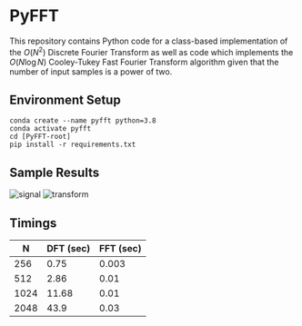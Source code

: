 # PyFFT

This repository contains Python code for a class-based implementation of the $O(N^{2})$ Discrete Fourier Transform as well as code which implements the $O(N \log{N})$ Cooley-Tukey Fast Fourier Transform algorithm given that the number of input samples is a power of two.

## Environment Setup

```
conda create --name pyfft python=3.8
conda activate pyfft
cd [PyFFT-root]
pip install -r requirements.txt
```

## Sample Results

![signal](https://github.com/eleonard1224/PyFFT/assets/45740519/bc4e65ea-947b-4d3a-9cec-2d2e03fb2b4b) 
![transform](https://github.com/eleonard1224/PyFFT/assets/45740519/4b194ddc-8e47-4ac1-85d5-c98c832c07e1)

## Timings

| N        | DFT (sec) | FFT (sec) |
| -------- | --------- | --------- |
| 256      | 0.75      | 0.003     |
| 512      | 2.86      | 0.01      |
| 1024     | 11.68     | 0.01      |
| 2048     | 43.9      | 0.03      |
